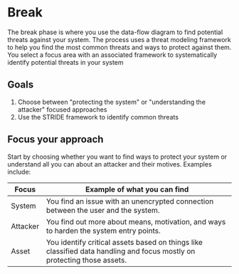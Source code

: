 # Break

The break phase is where you use the data-flow diagram to find potential threats against your system. The process uses a threat modeling framework to help you find the most common threats and ways to protect against them. You select a focus area with an associated framework to systematically identify potential threats in your system

## Goals

1. Choose between "protecting the system" or "understanding the attacker" focused approaches
2. Use the STRIDE framework to identify common threats

## Focus your approach

Start by choosing whether you want to find ways to protect your system or understand all you can about an attacker and their motives. Examples include:

| **Focus** | **Example of what you can find** |
| --------- | -------------------------------- |
| System | You find an issue with an unencrypted connection between the user and the system. |
| Attacker | You find out more about means, motivation, and ways to harden the system entry points. |
| Asset | You identify critical assets based on things like classified data handling and focus mostly on protecting those assets. |


